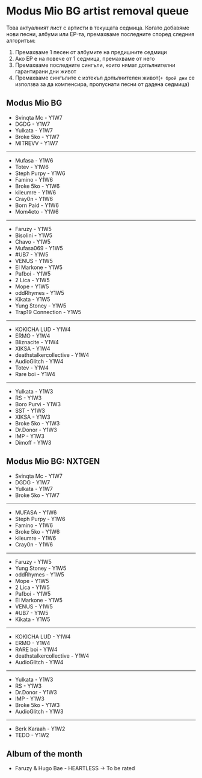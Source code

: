 # Modus Mio BG artist removal queue
Това актуалният лист с артисти в текущата седмица. Когато добавяме нови песни, албуми или EP-та, премахваме последните според следния алгоритъм:

1. Премахваме 1 песен от албумите на предишните седмици
1. Ако EP е на повече от 1 седмица, премахваме от него
1. Премахваме последните сингъли, които нямат допълнителни гарантирани дни живот
1. Премахваме сингълите с изтекъл допълнителен живот(`+ брой дни` се използва за да компенсира, пропуснати песни от дадена седмица)

## Modus Mio BG <!------------------------------------------------------------------------------------------->

- Svinqta Mc - Y1W7
- DGDG - Y1W7
- Yulkata - Y1W7
- Broke 5ko - Y1W7
- MITREVV - Y1W7

---

- Mufasa - Y1W6
- Totev - Y1W6
- Steph Purpy - Y1W6
- Famino - Y1W6
- Broke 5ko - Y1W6
- kileumre - Y1W6
- Cray0n - Y1W6
- Born Paid - Y1W6
- Mom4eto - Y1W6

---

- Faruzy - Y1W5
- Bisolini - Y1W5
- Chavo - Y1W5
- Mufasa069 - Y1W5
- #UB7 - Y1W5
- VENUS - Y1W5
- El Markone - Y1W5
- Pafboi - Y1W5
- 2 Lica - Y1W5
- Mope - Y1W5
- oddRhymes - Y1W5
- Kikata - Y1W5
- Yung Stoney - Y1W5
- Trap19 Connection - Y1W5

---

- KOKICHA LUD - Y1W4
- ERMO - Y1W4
- Bliznacite - Y1W4
- XIKSA - Y1W4
- deathstalkercollective - Y1W4
- AudioGlitch - Y1W4
- Totev - Y1W4
- Rare boi - Y1W4

---

- Yulkata - Y1W3
- RS - Y1W3
- Boro Purvi - Y1W3
- SST - Y1W3
- XIKSA - Y1W3
- Broke 5ko - Y1W3
- Dr.Donor - Y1W3
- IMP - Y1W3
- Dimoff - Y1W3

## Modus Mio BG: NXTGEN <!---------------------------------------------------------------------------------->

- Svinqta Mc - Y1W7
- DGDG - Y1W7
- Yulkata - Y1W7
- Broke 5ko - Y1W7

---

- MUFASA - Y1W6
- Steph Purpy - Y1W6
- Famino - Y1W6
- Broke 5ko - Y1W6
- kileumre - Y1W6
- Cray0n - Y1W6

---

- Faruzy - Y1W5
- Yung Stoney - Y1W5
- oddRhymes - Y1W5
- Mope - Y1W5
- 2 Lica - Y1W5
- Pafboi - Y1W5
- El Markone - Y1W5
- VENUS - Y1W5
- #UB7 - Y1W5
- Kikata - Y1W5

---

- KOKICHA LUD - Y1W4
- ERMO - Y1W4
- RARE boi - Y1W4
- deathstalkercollective - Y1W4
- AudioGlitch - Y1W4

---

- Yulkata - Y1W3
- RS - Y1W3
- Dr.Donor - Y1W3
- IMP - Y1W3
- Broke 5ko - Y1W3
- AudioGlitch - Y1W3

---

- Berk Karaah - Y1W2
- TEDO - Y1W2

## Album of the month <!------------------------------------------------------------------------------------->

- Faruzy & Hugo Bae - HEARTLESS -> To be rated

